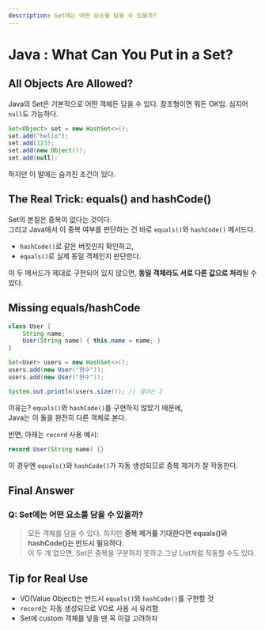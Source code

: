 ```yaml
---
description: Set에는 어떤 요소를 담을 수 있을까?
---
```


# Java : What Can You Put in a Set?

## &#x20;All Objects Are Allowed?

Java의 Set은 기본적으로 어떤 객체든 담을 수 있다. 참조형이면 뭐든 OK임. 심지어 `null`도 가능하다.

```java
Set<Object> set = new HashSet<>();
set.add("hello");
set.add(123);
set.add(new Object());
set.add(null);
```

하지만 이 말에는 숨겨진 조건이 있다.

## The Real Trick: equals() and hashCode()

Set의 본질은 중복이 없다는 것이다. \
그리고 Java에서 이 중복 여부를 판단하는 건 바로 `equals()`와 `hashCode()` 메서드다.

* `hashCode()`로 같은 버킷인지 확인하고,
* `equals()`로 실제 동일 객체인지 판단한다.

이 두 메서드가 제대로 구현되어 있지 않으면, **동일 객체라도 서로 다른 값으로 처리**될 수 있다.

## Missing equals/hashCode

```java
class User {
    String name;
    User(String name) { this.name = name; }
}

Set<User> users = new HashSet<>();
users.add(new User("현수"));
users.add(new User("현수"));

System.out.println(users.size()); // 결과는 2
```

이유는? `equals()`와 `hashCode()`를 구현하지 않았기 때문에, \
Java는 이 둘을 완전히 다른 객체로 본다.

반면, 아래는 `record` 사용 예시:

```java
record User(String name) {}
```

이 경우엔 `equals()`와 `hashCode()`가 자동 생성되므로 중복 제거가 잘 작동한다.

## Final Answer

### **Q: Set에는 어떤 요소를 담을 수 있을까?**

> 모든 객체를 담을 수 있다. 하지만 **중복 제거를 기대한다면 equals()와 hashCode()는 반드시 필요하다.** \
> 이 두 개 없으면, Set은 중복을 구분하지 못하고 그냥 List처럼 작동할 수도 있다.

## Tip for Real Use

* VO(Value Object)는 반드시 `equals()`와 `hashCode()`를 구현할 것
* `record`는 자동 생성되므로 VO로 사용 시 유리함
* Set에 custom 객체를 넣을 땐 꼭 이걸 고려하자
